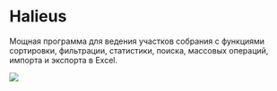 # Halieus
Мощная программа для ведения участков собрания с функциями сортировки, фильтрации, статистики, поиска, массовых операций, импорта и экспорта в Excel.

![](https://3.bp.blogspot.com/-p0Xt036crGw/WHKCvVJC99I/AAAAAAABRF0/jjj3d2fUcU8VjgZDFXtdSGm98CkrDTxhgCLcB/s1600/screenshot.png)

